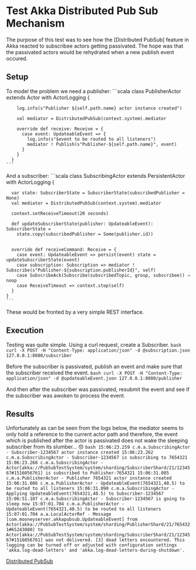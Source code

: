 # Test Akka Distributed Pub Sub Mechanism
The purpose of this test was to see how the [Distributed PubSub] feature in Akka reacted to subscribee actors getting
passivated. The hope was that the passivated actors would be rehydrated when a new publish event occured.

## Setup
To model the problem we need a publisher:
    ```scala
      class PublisherActor extends Actor with ActorLogging {

        log.info(s"Publisher ${self.path.name} actor instance created")

        val mediator = DistributedPubSub(context.system).mediator

        override def receive: Receive = {
          case event: UpdateableEvent => {
            log.info(s"$event to be routed to all listeners")
            mediator ! Publish(s"Publisher-${self.path.name}", event)
          }
        }
      }
    ```

And a subscriber:
    ```scala
    class SubscribingActor extends PersistentActor with ActorLogging {

      var state: SubscriberState = SubscriberState(subscribedPublisher = None)
      val mediator = DistributedPubSub(context.system).mediator

      context.setReceiveTimeout(20 seconds)

      def updateSubscriberState(publisher: UpdateableEvent): SubscriberState =
        state.copy(subscribedPublisher = Some(publisher.id))


      override def receiveCommand: Receive = {
        case event: UpdateableEvent => persist(event) state = updateSubscriberState(event)
        case subscription: Subscription => mediator ! Subscribe(s"Publisher-${subscription.publisherId}", self)
        case SubscribeAck(Subscribe(subscribedTopic, group, subscribee)) ⇒ noop
        case ReceiveTimeout => context.stop(self)
      }
    }
    ```
These would be fronted by a very simple REST interface.


## Execution
Testing was quite simple. Using a curl request, create a Subscriber.
    ```bash
      curl -X POST -H "Content-Type: application/json" -d @subscription.json 127.0.0.1:8080/subscriber
    ```

Before the subscriber is passivated, publish an event and make sure that the subscriber received the event.
    ```bash
      curl -X POST -H "Content-Type: application/json" -d @updateableEvent.json 127.0.0.1:8080/publisher
    ```

And then after the subscriber was passivated, resubmit the event and see if the subscriber was awoken to process the
event.


## Results
Unfortunately as can be seen from the logs below, the mediator seems to only hold a reference to the current actor path
and therefore, the event which is published after the actor is passivated does not wake the sleeping subscriber from its
slumber... :disappointed:
    ```bash
      15:06:23.259 c.m.a.SubscribingActor - Subscriber-1234567 actor instance created
      15:06:23.262 c.m.a.SubscribingActor - Subscriber-1234567 is subscribing to 7654321
      15:06:23.268 c.m.a.SubscribingActor - Actor[akka://PubSubTestSystem/system/sharding/SubscriberShard/21/1234567#1516056761] is subscribed to Publisher-7654321
      15:06:31.085 c.m.a.PublisherActor - Publisher 7654321 actor instance created
      15:06:31.086 c.m.a.PublisherActor - UpdateableEvent(7654321,40.5) to be routed to all listeners
      15:06:31.090 c.m.a.SubscribingActor - Applying UpdateableEvent(7654321,40.5) to Subscriber-1234567
      15:06:51.107 c.m.a.SubscribingActor - Subscriber-1234567 is going to sleep now
      15:07:01.704 c.m.a.PublisherActor - UpdateableEvent(7654321,40.5) to be routed to all listeners
      15:07:01.704 a.a.LocalActorRef - Message [com.mooneyserver.akkapubsub.UpdateableEvent] from Actor[akka://PubSubTestSystem/system/sharding/PublisherShard/21/7654321#65243080] to Actor[akka://PubSubTestSystem/system/sharding/SubscriberShard/21/1234567#1516056761] was not delivered. [3] dead letters encountered. This logging can be turned off or adjusted with configuration settings 'akka.log-dead-letters' and 'akka.log-dead-letters-during-shutdown'.
    ```

[Distributed PubSub](http://doc.akka.io/docs/akka/current/scala/distributed-pub-sub.html)